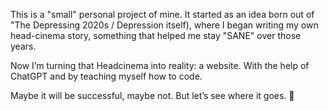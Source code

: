 This is a "small" personal project of mine. It started as an idea born out of "The Depressing 2020s / Depression itself), where I began writing my own head-cinema story, something that helped me stay "SANE" over those years.

Now I’m turning that Headcinema into reality: a website. With the help of ChatGPT and by teaching myself how to code.

Maybe it will be successful, maybe not. But let’s see where it goes. 🙂

